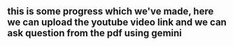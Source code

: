 ## this is some progress which we've made, here we can upload the youtube video link and we can ask question from the pdf using gemini

